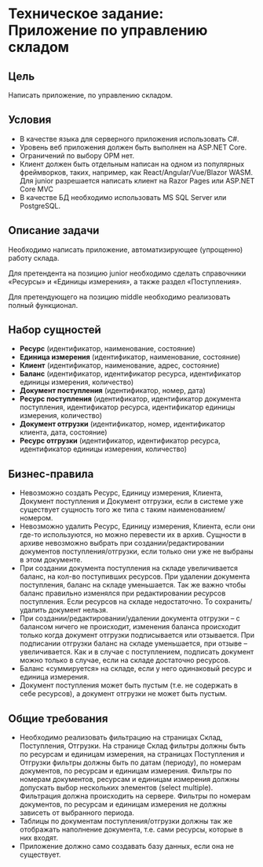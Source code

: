 # Техническое задание: Приложение по управлению складом

## Цель
Написать приложение, по управлению складом.

## Условия
- В качестве языка для серверного приложения использовать C#.
- Уровень веб приложения должен быть выполнен на ASP.NET Core.
- Ограничений по выбору ОРМ нет.
- Клиент должен быть отдельным написан на одном из популярных фреймворков, таких, например, как React/Angular/Vue/Blazor WASM. Для junior разрешается написать клиент на Razor Pages или ASP.NET Core MVC
- В качестве БД необходимо использовать MS SQL Server или PostgreSQL.

## Описание задачи
Необходимо написать приложение, автоматизирующее (упрощенно) работу склада.


Для претендента на позицию junior необходимо сделать справочники «Ресурсы» и «Единицы измерения», а также раздел «Поступления».

Для претендующего на позицию middle необходимо реализовать полный функционал.

## Набор сущностей
- **Ресурс** (идентификатор, наименование, состояние)
- **Единица измерения** (идентификатор, наименование, состояние)
- **Клиент** (идентификатор, наименование, адрес, состояние)
- **Баланс** (идентификатор, идентификатор ресурса, идентификатор единицы измерения, количество)
- **Документ поступления** (идентификатор, номер, дата)
- **Ресурс поступления** (идентификатор, идентификатор документа поступления, идентификатор ресурса, идентификатор единицы измерения, количество)
- **Документ отгрузки** (идентификатор, номер, идентификатор клиента, дата, состояние)
- **Ресурс отгрузки** (идентификатор, идентификатор ресурса, идентификатор единицы измерения, количество)

## Бизнес-правила
- Невозможно создать Ресурс, Единицу измерения, Клиента, Документ поступления и Документ отгрузки, если в системе уже существует сущность того же типа с таким наименованием/номером.
- Невозможно удалить Ресурс, Единицу измерения, Клиента, если они где-то используются, но можно перевести их в архив. Сущности в архиве невозможно выбрать при создании/редактировании документов поступления/отгрузки, если только они уже не выбраны в этом документе.
- При создании документа поступления на складе увеличивается баланс, на кол-во поступивших ресурсов. При удалении документа поступления, баланс на складе уменьшается. Так же важно чтобы баланс правильно изменялся при редактировании ресурсов поступления. Если ресурсов на складе недостаточно. То сохранить/удалить документ нельзя.
- При создании/редактировании/удалении документа отгрузки – с балансом ничего не происходит, изменения баланса происходит только когда документ отгрузки подписывается или отзывается. При подписании отгрузки баланс на складе уменьшается, при отзыве – увеличивается. Как и в случае с поступлением, подписать документ можно только в случае, если на складе достаточно ресурсов.
- Баланс «суммируется» на складе, если у него одинаковый ресурс и единица измерения.
- Документ поступления может быть пустым (т.е. не содержать в себе ресурсов), а документ отгрузки не может быть пустым.

## Общие требования
- Необходимо реализовать фильтрацию на страницах Склад, Поступления, Отгрузки. На странице Склад фильтры должны быть по ресурсам и единицам измерения, на страницах Поступления и Отгрузки фильтры должны быть по датам (периоду), по номерам документов, по ресурсам и единицам измерения. Фильтры по номерам документов, ресурсам и единицам измерения должны допускать выбор нескольких элементов (select multiple). Фильтрация должна происходить на сервере. Фильтры по номерам документов, по ресурсам и единицам измерения не должны зависеть от выбранного периода.
- Таблицы по документам поступления/отгрузки должны так же отображать наполнение документа, т.е. сами ресурсы, которые в них входят.
- Приложение должно само создавать базу данных, если она не существует.